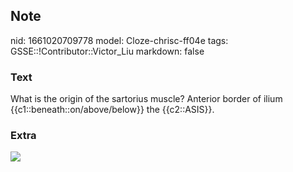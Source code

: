 ## Note
nid: 1661020709778
model: Cloze-chrisc-ff04e
tags: GSSE::!Contributor::Victor_Liu
markdown: false

### Text
What is the origin of the sartorius muscle?
Anterior border of ilium {{c1::beneath::on/above/below}} the {{c2::ASIS}}.

### Extra
<img src="paste-edeb95377a6a6e5b68d66d9fd9e27d5d41840cab.jpg">
